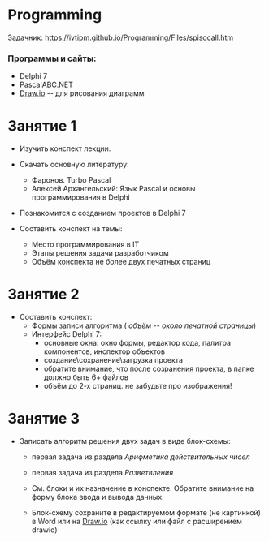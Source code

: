 # Programming

Задачник: https://ivtipm.github.io/Programming/Files/spisocall.htm

### Программы и сайты:
- Delphi 7
- PascalABC.NET
- [Draw.io](https://app.diagrams.net) -- для рисования диаграмм

# Занятие 1
- Изучить конспект лекции.
- Скачать основную литературу:
  - Фаронов. Turbo Pascal
  - Алексей Архангельский: Язык Pascal и основы программирования в Delphi

- Познакомится с созданием проектов в Delphi 7
- Составить конспект на темы:
  - Место программирования в IT
  - Этапы решения задачи разработчиком
  - Объём конспекта не более двух печатных страниц

# Занятие 2

- Составить конспект:
  - Формы записи алгоритма ( *объём -- около печатной страницы*)
  - Интерфейс Delphi 7:
    - основные окна: окно формы, редактор кода, палитра компонентов, инспектор объектов
    - создание\сохранение\загрузка проекта
    - обратите внимание, что после созранения проекта, в папке должно быть 6+ файлов
    - объём до 2-х страниц. не забудьте про изображения!


# Занятие 3
- Записать алгоритм решения двух задач в виде блок-схемы:
  - первая задача из раздела *Арифметика действительных чисел*
  - первая задача из раздела *Разветвления*
  
  - См. блоки и их назначение в конспекте. Обратите внимание на форму блока ввода и вывода данных.
  - Блок-схему сохраните в редактируемом формате (не картинкой) в Word или на [Draw.io](https://app.diagrams.net) (как ссылку или файл с расширением drawio)
